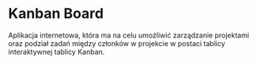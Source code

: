 # Kanban Board
Aplikacja internetowa, która ma na celu umożliwić zarządzanie projektami oraz podział zadań między członków w projekcie w postaci tablicy interaktywnej tablicy Kanban.
